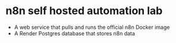 # n8n self hosted automation lab

- A web service that pulls and runs the official n8n Docker image
- A Render Postgres database that stores n8n data
